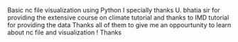 Basic nc file visualization using Python
I specially thanks U. bhatia sir for providing the extensive course on climate tutorial and thanks to IMD tutorial for providing the data
Thanks all of them to give me an oppourtunity to learn about nc file and visualization ! Thanks
